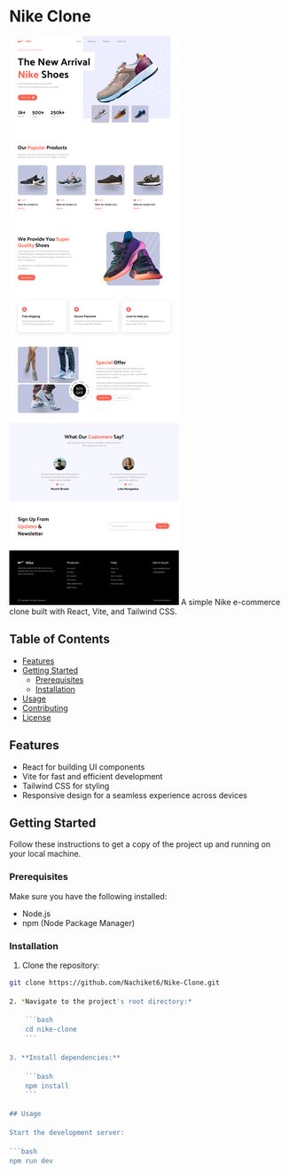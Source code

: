 
# Nike Clone
![Nike-Clone-Photo](src/assets/screencapture-localhost-5173-2024-01-23-15_14_37.png)
A simple Nike e-commerce clone built with React, Vite, and Tailwind CSS.

## Table of Contents

- [Features](#features)
- [Getting Started](#getting-started)
  - [Prerequisites](#prerequisites)
  - [Installation](#installation)
- [Usage](#usage)
- [Contributing](#contributing)
- [License](#license)

## Features

- React for building UI components
- Vite for fast and efficient development
- Tailwind CSS for styling
- Responsive design for a seamless experience across devices

## Getting Started

Follow these instructions to get a copy of the project up and running on your local machine.

### Prerequisites

Make sure you have the following installed:

- Node.js
- npm (Node Package Manager)

### Installation

1. Clone the repository:

```bash
git clone https://github.com/Nachiket6/Nike-Clone.git

2. *Navigate to the project's root directory:*

    ```bash
    cd nike-clone
    ```

3. **Install dependencies:**

    ```bash
    npm install
    ```

## Usage

Start the development server:

```bash
npm run dev
